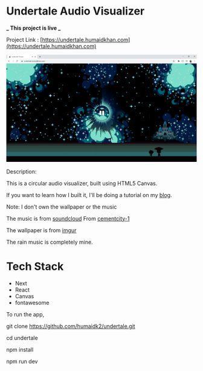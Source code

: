 # Undertale Audio Visualizer

**_ This project is live _**

Project Link : [https://undertale.humaidkhan.com](https://undertale.humaidkhan.com)

![image of audio visualizer running](./wallpaper.png)

Description:

This is a circular audio visualizer, built using HTML5 Canvas.

If you want to learn how I built it, I'll be doing a tutorial on my [blog](https://thecybermonkeys.com).

Note: I don't own the wallpaper or the music

The music is from [soundcloud](https://soundcloud.com/)
From [cementcity-1](https://soundcloud.com/cementcity-1/undertale-cement-city-remix)

The wallpaper is from [imgur](https://imgur.com/YP0IlgN)

The rain music is completely mine.

# Tech Stack

- Next
- React
- Canvas
- fontawesome

To run the app,

git clone https://github.com/humaidk2/undertale.git

cd undertale

npm install

npm run dev
